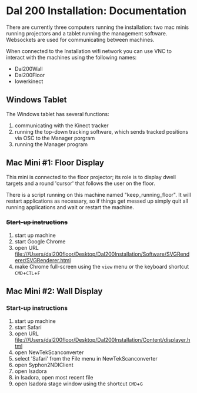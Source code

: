 # Dal 200 Installation: Documentation

There are currently three computers running the installation: two mac minis running projectors and a tablet running the management software. Websockets are used for communicating between machines.

When connected to the Installation wifi network you can use VNC to interact with the machines using the following names:

* Dal200Wall
* Dal200Floor
* lowerkinect

## Windows Tablet

The Windows tablet has several functions:

1. communicating with the Kinect tracker
2. running the top-down tracking software, which sends tracked positions via OSC to the Manager porgram
3. running the Manager program

## Mac Mini #1: Floor Display

This mini is connected to the floor projector; its role is to display dwell targets and a round 'cursor' that follows the user on the floor.

There is a script running on this machine named "keep_running_floor". It will restart applications as necessary, so if things get messed up simply quit all running applications and wait or restart the machine.

### ~~Start-up instructions~~

1. start up machine
2. start Google Chrome
3. open URL [file:///Users/dal200floor/Desktop/Dal200Installation/Software/SVGRenderer/SVGRenderer.html](file:///Users/dal200floor/Desktop/Dal200Installation/Software/SVGRenderer/SVGRenderer.html)
4. make Chrome full-screen using the `view` menu or the keyboard shortcut `CMD`+`CTL`+`F`

## Mac Mini #2: Wall Display

### Start-up instructions

1. start up machine
2. start Safari
3. open URL [file:///Users/dal200floor/Desktop/Dal200Installation/Content/displayer.html](file:///Users/dal200floor/Desktop/Dal200Installation/Content/displayer.html)
4. open NewTekScanconverter
5. select 'Safari' from the File menu in NewTekScanconverter
6. open Syphon2NDIClient
7. open Isadora
8. in Isadora, open most recent file
9. open Isadora stage window using the shortcut `CMD`+`G`
